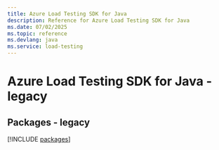 ```yaml
---
title: Azure Load Testing SDK for Java
description: Reference for Azure Load Testing SDK for Java
ms.date: 07/02/2025
ms.topic: reference
ms.devlang: java
ms.service: load-testing
---
```

# Azure Load Testing SDK for Java - legacy
## Packages - legacy
[!INCLUDE [packages](load-testing-index.md)]
